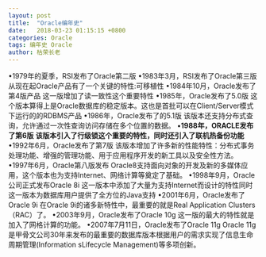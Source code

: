 ```yaml
---
layout: post
title:  "Oracle编年史"
date:   2018-03-23 01:15:15 +0800
categories: Oracle
tags: 编年史 Oracle
author: 枯荣长老
---
```


•1979年的夏季，RSI发布了Oracle第二版
•1983年3月，RSI发布了Oracle第三版
  从现在起Oracle产品有了一个关键的特性:可移植性
•1984年10月，Oracle发布了第4版产品
  这一版增加了读一致性这个重要特性 
•1985年，Oracle发布了5.0版
  这个版本算得上是Oracle数据库的稳定版本。这也是首批可以在Client/Server模式下运行的的RDBMS产品 
•1986年，Oracle发布了的5.1版
  该版本还支持分布式查询，允许通过一次性查询访问存储在多个位置的数据。
•**1988年，ORACLE发布了第6版**
  **该版本引入了行级锁这个重要的特性，同时还引入了联机热备份功能**
•1992年6月，Oracle发布了第7版
  该版本增加了许多新的性能特性：分布式事务处理功能、增强的管理功能、用于应用程序开发的新工具以及安全性方法。
•1997年6月，Oracle第八版发布
  Oracle8支持面向对象的开发及新的多媒体应用，这个版本也为支持Internet、网络计算等奠定了基础。
•1998年9月，Oracle公司正式发布Oracle 8i
  这一版本中添加了大量为支持Internet而设计的特性同时这一版本为数据库用户提供了全方位的Java支持
•2001年6月，Oracle发布了Oracle 9i
  在Oracle 9i的诸多新特性中，最重要的就是Real Application Clusters（RAC）了。
•2003年9月，Oracle发布了Oracle 10g
  这一版的最大的特性就是加入了网格计算的功能。
•2007年7月11日，Oracle发布了Oracle 11g
  Oracle 11g是甲骨文公司30年来发布的最重要的数据库版本根据用户的需求实现了信息生命周期管理(Information sLifecycle Management)等多项创新。